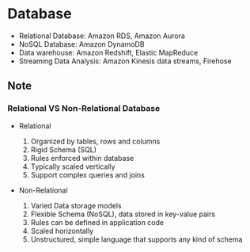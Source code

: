 # Database
* Relational Database: Amazon RDS, Amazon Aurora
* NoSQL Database: Amazon DynamoDB
* Data warehouse: Amazon Redshift, Elastic MapReduce
* Streaming Data Analysis: Amazon Kinesis data streams, Firehose


## Note
### Relational VS Non-Relational Database
* Relational 
  1. Organized by tables, rows and columns
  2. Rigid Schema (SQL)
  3. Rules enforced within database
  4. Typically scaled vertically
  5. Support complex queries and joins

* Non-Relational
  1. Varied Data storage models
  2. Flexible Schema (NoSQL), data stored in key-value pairs
  3. Rules can be defined in application code
  4. Scaled horizontally
  5. Unstructured, simple language that supports any kind of schema